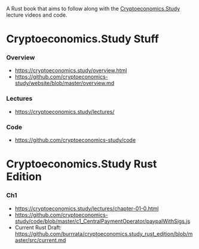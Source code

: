 
A Rust book that aims to follow along with the [Cryptoeconomics.Study](https://cryptoeconomics.study) lecture videos and code.

# Cryptoeconomics.Study Stuff

### Overview
- https://cryptoeconomics.study/overview.html
- https://github.com/cryptoeconomics-study/website/blob/master/overview.md

### Lectures
- https://cryptoeconomics.study/lectures/

### Code
- https://github.com/cryptoeconomics-study/code

# Cryptoeconomics.Study Rust Edition

### Ch1
- https://cryptoeconomics.study/lectures/chapter-01-0.html
- https://github.com/cryptoeconomics-study/code/blob/master/c1_CentralPaymentOperator/paypalWithSigs.js
- Current Rust Draft: https://github.com/burrrata/cryptoeconomics.study_rust_edition/blob/master/src/current.md
